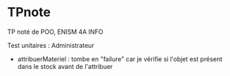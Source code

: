 # TPnote
TP noté de POO, ENISM 4A INFO

Test unitaires : Administrateur

- attribuerMateriel : tombe en "failure" car je vérifie si l'objet est présent dans le stock avant de l'attribuer
